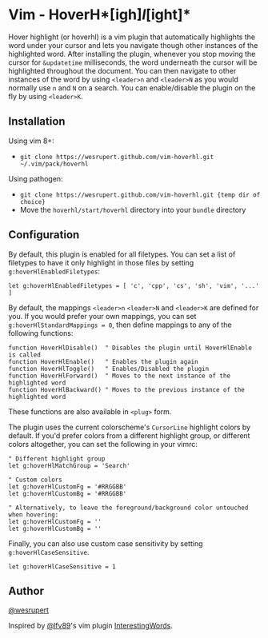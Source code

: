 # Vim - HoverH*[igh]*l*[ight]*

Hover highlight (or hoverhl) is a vim plugin that automatically highlights the word under your cursor and lets you navigate though other instances of the highlighted word. After installing the plugin, whenever you stop moving the cursor for `&updatetime` milliseconds, the word underneath the cursor will be highlighted throughout the document. You can then navigate to other instances of the word by using `<leader>n` and `<leader>N` as you would normally use `n` and `N` on a search. You can enable/disable the plugin on the fly by using `<leader>K`.

## Installation

Using vim 8+:

- `git clone https://wesrupert.github.com/vim-hoverhl.git ~/.vim/pack/hoverhl`

Using pathogen:

- `git clone https://wesrupert.github.com/vim-hoverhl.git {temp dir of choice}`
- Move the `hoverhl/start/hoverhl` directory into your `bundle` directory

## Configuration

By default, this plugin is enabled for all filetypes. You can set a list of filetypes to have it only highlight in those files by setting `g:hoverHlEnabledFiletypes`:

```vim
let g:hoverHlEnabledFiletypes = [ 'c', 'cpp', 'cs', 'sh', 'vim', '...' ]
```

By default, the mappings `<leader>n` `<leader>N` and `<leader>K` are defined for you. If you would prefer your own mappings, you can set `g:hoverHlStandardMappings = 0`, then define mappings to any of the following functions:

```vim
function HoverHlDisable()  " Disables the plugin until HoverHlEnable is called
function HoverHlEnable()   " Enables the plugin again
function HoverHlToggle()   " Enables/Disabled the plugin
function HoverHlForward()  " Moves to the next instance of the highlighted word
function HoverHlBackward() " Moves to the previous instance of the highlighted word
```

These functions are also available in `<plug>` form.

The plugin uses the current colorscheme's `CursorLine` highlight colors by default. If you'd prefer colors from a different highlight group, or different colors altogether, you can set the following in your vimrc:

```vim
" Different highlight group
let g:hoverHlMatchGroup = 'Search'

" Custom colors
let g:hoverHlCustomFg = '#RRGGBB'
let g:hoverHlCustomBg = '#RRGGBB'

" Alternatively, to leave the foreground/background color untouched when hovering:
let g:hoverHlCustomFg = ''
let g:hoverHlCustomBg = ''
```

Finally, you can also use custom case sensitivity by setting `g:hoverHlCaseSensitive`.

```vim
let g:hoverHlCaseSensitive = 1
```

## Author

[@wesrupert](https://github.com/wesrupert)

Inspired by [@lfv89](http://twitter.com/lfv89)'s vim plugin [InterestingWords](https://github.com/lfv89/vim-interestingwords).
